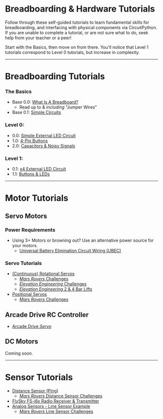 # Breadboarding & Hardware Tutorials 
Follow through these self-guided tutorials to learn fundamental skills for breadboarding, and interfacing with physical components via CircuitPython. If you are unable to complete a tutorial, or are not sure what to do, seek help from your teacher or a peer! 

Start with the Basics, then move on from there. You'll notice that Level 1 tutorials correspond to Level 0 tutorials, but increase in complexity. 

***

# Breadboarding Tutorials

### The Basics
* Base 0.0: [What Is A Breadboard?](https://learn.adafruit.com/breadboards-for-beginners/introduction)
    * Read up to & *including* "Jumper Wires" 
* Base 0.1: [Simple Circuits](physical_component_tutorials/breadboard_basics/breadboard_basics.md)

### Level 0:
* 0.0: [Simple External LED Circuit](physical_component_tutorials/basic_led_debug/single_led_0.md)
* 1.0: [4-Pin Buttons](physical_component_tutorials/4-Pin_Buttons/4pin_button_learning.md)
* 2.0: [Capacitors & Noisy Signals](physical_component_tutorials/capacitors_breadboard/Capacitors.md)

### Level 1:
* 0.1: [x4 External LED Circuit](physical_component_tutorials/basic_led_debug/single_led_1.md)
* 1.1: [Buttons & LEDs](physical_component_tutorials/4-Pin_Buttons/button_4_1.md)

***

# Motor Tutorials

## Servo Motors
### Power Requirements
* Using 3+ Motors or browning out? Use an alternative power source for your motors.
    * [Universal Battery Elimination Circuit Wiring (UBEC)](physical_component_tutorials/UBEC/ubec_learning.md)

### Servo Tutorials
* [(Continuous) Rotational Servos](physical_component_tutorials/servo_motors/ContinuousRotationalServos.md)
    * [*Mars Rovers* Challenges](physical_component_tutorials/servo_motors/RotationalChallenges.md)
    * [*Elevation Engineering* Challenges](physical_component_tutorials/servo_motors/RotationalChallenges_Engineering.md)
    * [*Elevation Engineering* 2 & 4 Bar Lifts](elevation_engineering/4_bar_lifts.md)
* [Positional Servos](physical_component_tutorials/servo_motors/PositionalServos.md)
    * [*Mars Rovers* Challenges](physical_component_tutorials/servo_motors/PositionalServoChallenges_Mars.md)

## Arcade Drive RC Controller
* [Arcade Drive *Servo*](../RC_control_FlySky_FS-I6x/arcade_drive_module/ArcadeDrive_learning.md)

## DC Motors
Coming soon. 

*** 

# Sensor Tutorials
* [Distance Sensor (Ping)](physical_component_tutorials/ping_sensor/README.md)
    * [*Mars Rovers* Distance Sensor Challenges](physical_component_tutorials/ping_sensor/DistanceSensorChallenges.md)
* [FlySky FS-i6x Radio Receiver & Transmitter](../RC_control_FlySky_FS-I6x/learning_modules/Fly_sky_learning.md)
* [Analog Sensors - Line Sensor Example](physical_component_tutorials/analog_in/analog_io_learning.md)
    * [*Mars Rovers* Line Sensor Challenges](physical_component_tutorials/analog_in/line_sensor_challenges.md)
